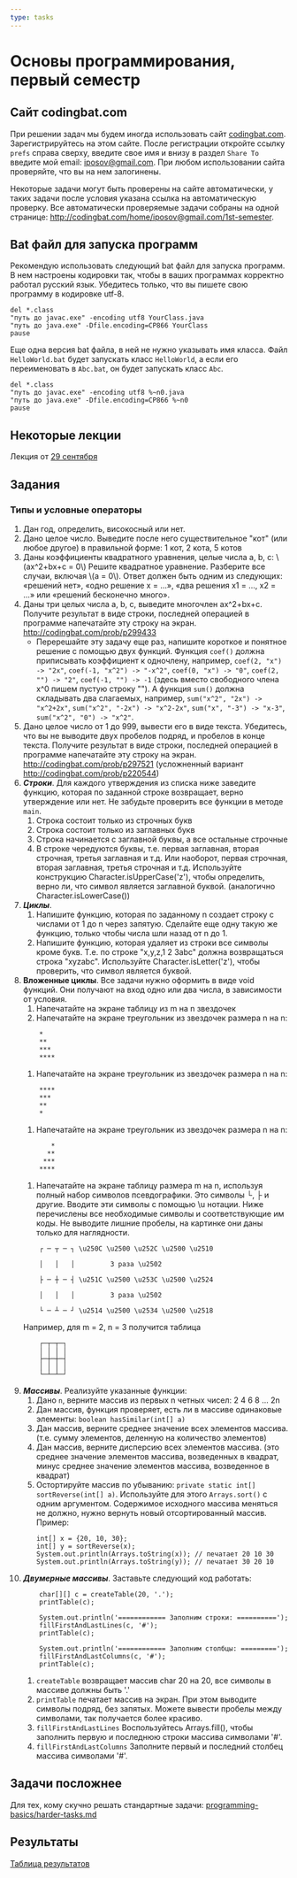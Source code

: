 ```yaml
---
type: tasks
---
```

# Основы программирования, первый семестр

## Сайт codingbat.com
При решении задач мы будем иногда использовать сайт [codingbat.com](http://codingbat.com). Зарегистрируйтесь на этом сайте.
После регистрации откройте ссылку `prefs` справа сверху, введите свое имя и внизу в раздел `Share To`
введите мой email: [iposov@gmail.com](mailto:iposov@gmail.com).
При любом использовании сайта проверяйте, что вы на нем залогинены.

Некоторые задачи могут быть проверены на сайте автоматически, у таких задачи после условия указана ссылка на автоматическую проверку.
Все автоматически проверяемые задачи собраны на одной странице: http://codingbat.com/home/iposov@gmail.com/1st-semester.


## Bat файл для запуска программ
Рекомендую использовать следующий bat файл для запуска программ. В нем настроены кодировки так, чтобы в ваших программах
корректно работал русский язык. Убедитесь только, что вы пишете свою программу в кодировке utf-8.

    del *.class
    "путь до javac.exe" -encoding utf8 YourClass.java
    "путь до java.exe" -Dfile.encoding=CP866 YourClass
    pause

Еще одна версия bat файла, в ней не нужно указывать имя класса. Файл `HelloWorld.bat` будет запускать класс `HelloWorld`,
а если его переименовать в `Abc.bat`, он будет запускать класс `Abc`.

    del *.class
    "путь до javac.exe" -encoding utf8 %~n0.java
    "путь до java.exe" -Dfile.encoding=CP866 %~n0
    pause

## Некоторые лекции

Лекция от [29 сентября](programming-basics/null-cycle-array.md)

## Задания
### Типы и условные операторы
1. Дан год, определить, високосный или нет.
1. Дано целое число. Выведите после него существительное "кот" (или любое другое) в правильной форме: 1 кот, 2 кота, 5 котов
1. Даны коэффициенты квадратного уравнения, целые числа a, b, c: \\(ax^2+bx+c = 0\\) Решите квадратное уравнение.
Разберите все случаи, включая \\(a = 0\\). Ответ должен быть одним из следующих: «решений нет», «одно решение x = ...»,
«два решения x1 = ..., x2 = ...» или «решений бесконечно много».
1. Даны три целых числа a, b, с, выведите многочлен ax^2+bx+с. Получите результат в виде строки,
последней операцией в программе напечатайте эту строку на экран. http://codingbat.com/prob/p299433
    * Перерешайте эту задачу еще раз, напишите короткое и понятное решение с помощью двух функций.
    Функция `coef()` должна приписывать коэффициент к одночлену, например, `coef(2, "x") -> "2x"`,
    `coef(-1, "x^2") -> "-x^2"`,
    `coef(0, "x") -> "0"`,
    `coef(2, "") -> "2"`,
    `coef(-1, "") -> -1` (здесь вместо свободного члена x^0 пишем пустую строку "").
    А функция `sum()` должна складывать два слагаемых, например,
    `sum("x^2", "2x") -> "x^2+2x"`, `sum("x^2", "-2x") -> "x^2-2x"`, `sum("x", "-3") -> "x-3"`, `sum("x^2", "0") -> "x^2"`.
1. Дано целое число от 1 до 999, вывести его в виде текста. Убедитесь, что вы не выводите двух пробелов подряд,
и пробелов в конце текста. Получите результат в виде строки, последней операцией в программе напечатайте эту строку на экран.
http://codingbat.com/prob/p297521 (усложненный вариант http://codingbat.com/prob/p220544)
1. ___Строки___. Для каждого утверждения из списка ниже заведите функцию, которая по заданной строке возвращает, верно утверждение или нет. Не забудьте проверить все функции в методе `main`.
    1. Строка состоит только из строчных букв
    1. Строка состоит только из заглавных букв
    1. Строка начинается с заглавной буквы, а все остальные строчные
    1. В строке чередуются буквы, т.е. первая заглавная, вторая строчная, третья заглавная и т.д. Или наоборот, первая строчная, вторая заглавная, третья строчная и т.д. Используйте конструкцию Character.isUpperCase('z'), чтобы определить, верно ли, что символ является заглавной буквой. (аналогично Character.isLowerCase())
1. ___Циклы___.
    1. Напишите функцию, которая по заданному n создает строку с числами от 1 до n через запятую. Сделайте еще одну такую же функцию, только чтобы числа шли назад от n до 1.
    1. Напишите функцию, которая удаляет из строки все символы кроме букв. Т.е. по строке "x,y,z,1 2 3abc" должна возвращаться строка "xyzabc". Используйте Character.isLetter('z'), чтобы проверить, что символ является буквой.
1. __Вложенные циклы__.
    Все задачи нужно оформить в виде void функций. Они получают на вход одно или два числа, в зависимости от условия.
    1. Напечатайте на экране таблицу из m на n звездочек
    1. Напечатайте на экране треугольник из звездочек размера n на n:
    ```
        *
        **
        ***
        ****
    ```
    1. Напечатайте на экране треугольник из звездочек размера n на n:
    ```
        ****
        ***
        **
        *
    ```
    1. Напечатайте на экране треугольник из звездочек размера n на n:
    ```
           *
          **
         ***
        ****
    ```
    1.  Напечатайте на экране таблицу размера m на n, используя полный набор символов псевдографики. Это символы └, ├ и другие. Вводите эти символы с помощью \u нотации. Ниже перечислены все необходимые символы и соответствующие им коды. Не выводите лишние пробелы, на картинке они даны только для наглядности.
    ```
        ┌ ─ ┬ ─ ┐ \u250C \u2500 \u252C \u2500 \u2510

        │   │   │         3 раза \u2502

        ├ ─ ┼ ─ ┤ \u251C \u2500 \u253C \u2500 \u2524

        │   │   │         3 раза \u2502

        └ ─ ┴ ─ ┘ \u2514 \u2500 \u2534 \u2500 \u2518
    ```
    Например, для m = 2, n = 3 получится таблица
    ```
        ┌─┬─┬─┐
        │ │ │ │
        ├─┼─┼─┤
        │ │ │ │
        └─┴─┴─┘
    ```
1. ___Массивы___. Реализуйте указанные функции:
    1. Дано `n`, верните массив из первых n четных чисел: 2 4 6 8 ... 2n
    1. Дан массив, функция проверяет, есть ли в массиве одинаковые элементы: `boolean hasSimilar(int[] a)`
    1. Дан массив, верните среднее значение всех элементов массива. (т.е. сумму элементов, деленную на количество элементов)
    1. Дан массив, верните дисперсию всех элементов массива. (это среднее значение элементов массива, возведенных в квадрат, минус среднее значение элементов массива, возведенное в квадрат)
    1. Остортируйте массив по убыванию: `private static int[] sortReverse(int[] a)`. Используйте для этого `Arrays.sort()` с одним аргументом. Содержимое исходного массива меняться не должно, нужно вернуть новый отсортированный массив. Пример:
        ```
        int[] x = {20, 10, 30};
        int[] y = sortReverse(x);
        System.out.println(Arrays.toString(x)); // печатает 20 10 30
        System.out.println(Arrays.toString(y)); // печатает 30 20 10
        ```
1. ___Двумерные массивы___. Заставьте следующий код работать:
    ```
        char[][] c = createTable(20, '.');
        printTable(c);

        System.out.println('============ Заполним строки: ==========');
        fillFirstAndLastLines(c, '#');
        printTable(c);

        System.out.println('============ Заполним столбцы: =========');
        fillFirstAndLastColumns(c, '#');
        printTable(c);
    ```
    1. `createTable` возвращает массив char 20 на 20, все символы в массиве должны быть '.'
    1. `printTable` печатает массив на экран. При этом выводите символы подряд, без запятых. Можете вывести пробелы между символами, так получается более красиво.
    1. `fillFirstAndLastLines` Воспользуйтесь Arrays.fill(), чтобы заполнить первую и последнюю строки массива символами '#'.
    1. `fillFirstAndLastColumns` Заполните первый и последний столбец массива символами '#'.
        
## Задачи посложнее
Для тех, кому скучно решать стандартные задачи: [programming-basics/harder-tasks.md](сюда)

## Результаты

[Таблица результатов](https://docs.google.com/spreadsheets/d/1Ax4SXSHXWT-gvpYOV8-KPGSFvHnSx7h7tIqfrpi5lKE/edit?usp=sharing)
